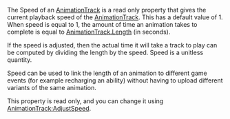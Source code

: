 The Speed of an [AnimationTrack](https://create.roblox.com/docs/reference/engine/classes/AnimationTrack) is a read only property that gives the
current playback speed of the [AnimationTrack](https://create.roblox.com/docs/reference/engine/classes/AnimationTrack). This has a default value
of 1. When speed is equal to 1, the amount of time an animation takes to
complete is equal to [AnimationTrack.Length](https://create.roblox.com/docs/reference/engine/classes/AnimationTrack#Length) (in seconds).

If the speed is adjusted, then the actual time it will take a track to
play can be computed by dividing the length by the speed. Speed is a
unitless quantity.

Speed can be used to link the length of an animation to different game
events (for example recharging an ability) without having to upload
different variants of the same animation.

This property is read only, and you can change it using
[AnimationTrack:AdjustSpeed](https://create.roblox.com/docs/reference/engine/classes/AnimationTrack#AdjustSpeed).